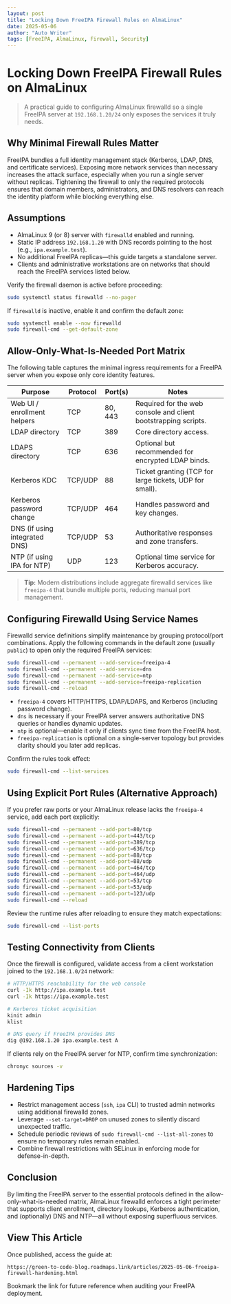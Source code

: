 ```yaml
---
layout: post
title: "Locking Down FreeIPA Firewall Rules on AlmaLinux"
date: 2025-05-06
author: "Auto Writer"
tags: [FreeIPA, AlmaLinux, Firewall, Security]
---
```


# Locking Down FreeIPA Firewall Rules on AlmaLinux

> A practical guide to configuring AlmaLinux firewalld so a single FreeIPA server at `192.168.1.20/24` only exposes the services it truly needs.

## Why Minimal Firewall Rules Matter

FreeIPA bundles a full identity management stack (Kerberos, LDAP, DNS, and certificate services). Exposing more network services than necessary increases the attack surface, especially when you run a single server without replicas. Tightening the firewall to only the required protocols ensures that domain members, administrators, and DNS resolvers can reach the identity platform while blocking everything else.

## Assumptions

- AlmaLinux 9 (or 8) server with `firewalld` enabled and running.
- Static IP address `192.168.1.20` with DNS records pointing to the host (e.g., `ipa.example.test`).
- No additional FreeIPA replicas—this guide targets a standalone server.
- Clients and administrative workstations are on networks that should reach the FreeIPA services listed below.

Verify the firewall daemon is active before proceeding:

```bash
sudo systemctl status firewalld --no-pager
```

If `firewalld` is inactive, enable it and confirm the default zone:

```bash
sudo systemctl enable --now firewalld
sudo firewall-cmd --get-default-zone
```

## Allow-Only-What-Is-Needed Port Matrix

The following table captures the minimal ingress requirements for a FreeIPA server when you expose only core identity features.

| Purpose | Protocol | Port(s) | Notes |
| --- | --- | --- | --- |
| Web UI / enrollment helpers | TCP | 80, 443 | Required for the web console and client bootstrapping scripts. |
| LDAP directory | TCP | 389 | Core directory access. |
| LDAPS directory | TCP | 636 | Optional but recommended for encrypted LDAP binds. |
| Kerberos KDC | TCP/UDP | 88 | Ticket granting (TCP for large tickets, UDP for small). |
| Kerberos password change | TCP/UDP | 464 | Handles password and key changes. |
| DNS (if using integrated DNS) | TCP/UDP | 53 | Authoritative responses and zone transfers. |
| NTP (if using IPA for NTP) | UDP | 123 | Optional time service for Kerberos accuracy. |

> **Tip:** Modern distributions include aggregate firewalld services like `freeipa-4` that bundle multiple ports, reducing manual port management.

## Configuring Firewalld Using Service Names

Firewalld service definitions simplify maintenance by grouping protocol/port combinations. Apply the following commands in the default zone (usually `public`) to open only the required FreeIPA services:

```bash
sudo firewall-cmd --permanent --add-service=freeipa-4
sudo firewall-cmd --permanent --add-service=dns
sudo firewall-cmd --permanent --add-service=ntp
sudo firewall-cmd --permanent --add-service=freeipa-replication
sudo firewall-cmd --reload
```

- `freeipa-4` covers HTTP/HTTPS, LDAP/LDAPS, and Kerberos (including password change).
- `dns` is necessary if your FreeIPA server answers authoritative DNS queries or handles dynamic updates.
- `ntp` is optional—enable it only if clients sync time from the FreeIPA host.
- `freeipa-replication` is optional on a single-server topology but provides clarity should you later add replicas.

Confirm the rules took effect:

```bash
sudo firewall-cmd --list-services
```

## Using Explicit Port Rules (Alternative Approach)

If you prefer raw ports or your AlmaLinux release lacks the `freeipa-4` service, add each port explicitly:

```bash
sudo firewall-cmd --permanent --add-port=80/tcp
sudo firewall-cmd --permanent --add-port=443/tcp
sudo firewall-cmd --permanent --add-port=389/tcp
sudo firewall-cmd --permanent --add-port=636/tcp
sudo firewall-cmd --permanent --add-port=88/tcp
sudo firewall-cmd --permanent --add-port=88/udp
sudo firewall-cmd --permanent --add-port=464/tcp
sudo firewall-cmd --permanent --add-port=464/udp
sudo firewall-cmd --permanent --add-port=53/tcp
sudo firewall-cmd --permanent --add-port=53/udp
sudo firewall-cmd --permanent --add-port=123/udp
sudo firewall-cmd --reload
```

Review the runtime rules after reloading to ensure they match expectations:

```bash
sudo firewall-cmd --list-ports
```

## Testing Connectivity from Clients

Once the firewall is configured, validate access from a client workstation joined to the `192.168.1.0/24` network:

```bash
# HTTP/HTTPS reachability for the web console
curl -Ik http://ipa.example.test
curl -Ik https://ipa.example.test

# Kerberos ticket acquisition
kinit admin
klist

# DNS query if FreeIPA provides DNS
dig @192.168.1.20 ipa.example.test A
```

If clients rely on the FreeIPA server for NTP, confirm time synchronization:

```bash
chronyc sources -v
```

## Hardening Tips

- Restrict management access (`ssh`, `ipa` CLI) to trusted admin networks using additional firewalld zones.
- Leverage `--set-target=DROP` on unused zones to silently discard unexpected traffic.
- Schedule periodic reviews of `sudo firewall-cmd --list-all-zones` to ensure no temporary rules remain enabled.
- Combine firewall restrictions with SELinux in enforcing mode for defense-in-depth.

## Conclusion

By limiting the FreeIPA server to the essential protocols defined in the allow-only-what-is-needed matrix, AlmaLinux firewalld enforces a tight perimeter that supports client enrollment, directory lookups, Kerberos authentication, and (optionally) DNS and NTP—all without exposing superfluous services.

## View This Article

Once published, access the guide at:

```
https://green-to-code-blog.roadmaps.link/articles/2025-05-06-freeipa-firewall-hardening.html
```

Bookmark the link for future reference when auditing your FreeIPA deployment.
